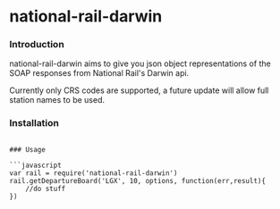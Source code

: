 # national-rail-darwin

### Introduction

national-rail-darwin aims to give you json object representations of the SOAP responses from National Rail's Darwin api. 

Currently only CRS codes are supported, a future update will allow full station names to be used.

### Installation

```npm install national-rail-darwin

### Usage

```javascript
var rail = require('national-rail-darwin')
rail.getDepartureBoard('LGX', 10, options, function(err,result){
	//do stuff
})
```